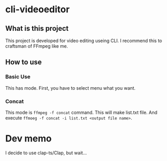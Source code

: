 # cli-videoeditor
## What is this project
This project is developed for video editing useing CLI.
I recommend this to craftsman of FFmpeg like me.

## How to use
### Basic Use
This has mode.
First, you have to select menu what you want.
### Concat
This mode is `ffmpeg -f concat` command.
This will make list.txt file.
And execute `ffmoeg -f concat -i list.txt <output file name>`.


# Dev memo
I decide to use clap-ts/Clap, but wait...
